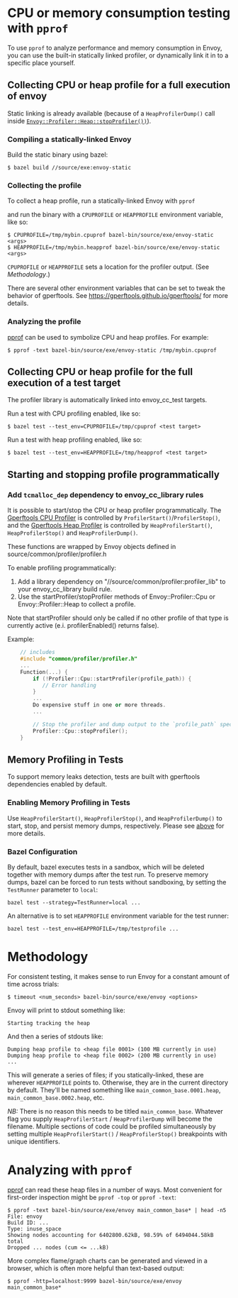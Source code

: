 # CPU or memory consumption testing with `pprof`

To use `pprof` to analyze performance and memory consumption in Envoy, you can
use the built-in statically linked profiler, or dynamically link it in to a
specific place yourself.

## Collecting CPU or heap profile for a full execution of envoy

Static linking is already available (because of a `HeapProfilerDump()` call
inside
[`Envoy::Profiler::Heap::stopProfiler())`](https://github.com/envoyproxy/envoy/blob/master/source/common/profiler/profiler.cc#L32-L39)).

### Compiling a statically-linked Envoy

Build the static binary using bazel:

    $ bazel build //source/exe:envoy-static

### Collecting the profile

To collect a heap profile, run a statically-linked Envoy with `pprof`

and run the binary with a `CPUPROFILE` or `HEAPPROFILE` environment variable, like so:

    $ CPUPROFILE=/tmp/mybin.cpuprof bazel-bin/source/exe/envoy-static <args>
    $ HEAPPROFILE=/tmp/mybin.heapprof bazel-bin/source/exe/envoy-static <args>

`CPUPROFILE` or `HEAPPROFILE` sets a location for the profiler output. (See *Methodology*.)

There are several other environment variables that can be set to tweak the behavior of gperftools. See https://gperftools.github.io/gperftools/ for more details.

### Analyzing the profile

[pprof](https://github.com/google/pprof) can be used to symbolize CPU and heap profiles. For example:

    $ pprof -text bazel-bin/source/exe/envoy-static /tmp/mybin.cpuprof

## Collecting CPU or heap profile for the full execution of a test target

The profiler library is automatically linked into envoy_cc_test targets.

Run a test with CPU profiling enabled, like so:

    $ bazel test --test_env=CPUPROFILE=/tmp/cpuprof <test target>

Run a test with heap profiling enabled, like so:

    $ bazel test --test_env=HEAPPROFILE=/tmp/heapprof <test target>

## Starting and stopping profile programmatically

### Add `tcmalloc_dep` dependency to envoy_cc_library rules

It is possible to start/stop the CPU or heap profiler programmatically.
The [Gperftools CPU Profiler](https://gperftools.github.io/gperftools/cpuprofile.html)
is controlled by `ProfilerStart()`/`ProfilerStop()`, and the
[Gperftools Heap Profiler](https://gperftools.github.io/gperftools/heapprofile.html)
is controlled by `HeapProfilerStart()`, `HeapProfilerStop()` and `HeapProfilerDump()`.

These functions are wrapped by Envoy objects defined in source/common/profiler/profiler.h

To enable profiling programmatically:

1. Add a library dependency on "//source/common/profiler:profiler_lib" to your envoy_cc_library build rule.
2. Use the startProfiler/stopProfiler methods of Envoy::Profiler::Cpu or Envoy::Profiler::Heap to collect a profile.

Note that startProfiler should only be called if no other profile of that type is currently active (e.i. profilerEnabled() returns false).

Example:

```c++
    // includes
    #include "common/profiler/profiler.h"
    ...
    Function(...) {
        if (!Profiler::Cpu::startProfiler(profile_path)) {
           // Error handling
        }
        ...
        Do expensive stuff in one or more threads.
        ...

        // Stop the profiler and dump output to the `profile_path` specified when profile was started.
        Profiler::Cpu::stopProfiler();
    }
```

## Memory Profiling in Tests
To support memory leaks detection, tests are built with gperftools dependencies enabled by default.

### Enabling Memory Profiling in Tests
Use `HeapProfilerStart()`, `HeapProfilerStop()`, and `HeapProfilerDump()` to start, stop, and persist
memory dumps, respectively. Please see [above](#adding-tcmalloc_dep-to-envoy) for more details.

### Bazel Configuration
By default, bazel executes tests in a sandbox, which will be deleted together with memory dumps
after the test run. To preserve memory dumps, bazel can be forced to run tests without
sandboxing, by setting the ```TestRunner``` parameter to ```local```:
```
bazel test --strategy=TestRunner=local ...
```

An alternative is to set ```HEAPPROFILE``` environment variable for the test runner:
```
bazel test --test_env=HEAPPROFILE=/tmp/testprofile ...
```

# Methodology

For consistent testing, it makes sense to run Envoy for a constant amount of
time across trials:

    $ timeout <num_seconds> bazel-bin/source/exe/envoy <options>

Envoy will print to stdout something like:

    Starting tracking the heap

And then a series of stdouts like:

    Dumping heap profile to <heap file 0001> (100 MB currently in use)
    Dumping heap profile to <heap file 0002> (200 MB currently in use)
    ...

This will generate a series of files; if you statically-linked, these are
wherever `HEAPPROFILE` points to. Otherwise, they are in the current directory
by default. They'll be named something like `main_common_base.0001.heap`,
`main_common_base.0002.heap`, etc.

*NB:* There is no reason this needs to be titled `main_common_base`. Whatever
flag you supply `HeapProfilerStart` / `HeapProfilerDump` will become the
filename. Multiple sections of code could be profiled simultaneously by setting
multiple `HeapProfilerStart()` / `HeapProfilerStop()` breakpoints with unique
identifiers.

# Analyzing with `pprof`

[pprof](https://github.com/google/pprof) can read these heap files in a
number of ways. Most convenient for first-order inspection might be `pprof -top`
or `pprof -text`:

    $ pprof -text bazel-bin/source/exe/envoy main_common_base* | head -n5
    File: envoy
    Build ID: ...
    Type: inuse_space
    Showing nodes accounting for 6402800.62kB, 98.59% of 6494044.58kB total
    Dropped ... nodes (cum <= ...kB)

More complex flame/graph charts can be generated and viewed in a browser, which
is often more helpful than text-based output:

    $ pprof -http=localhost:9999 bazel-bin/source/exe/envoy main_common_base*
